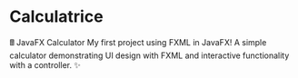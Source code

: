 # Calculatrice
🖩 JavaFX Calculator My first project using FXML in JavaFX! A simple calculator demonstrating UI design with FXML and interactive functionality with a controller. ✨

